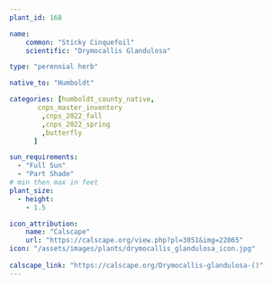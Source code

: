 ```yaml
---
plant_id: 168 

name: 
    common: "Sticky Cinquefoil" 
    scientific: "Drymocallis Glandulosa"  

type: "perennial herb"

native_to: "Humboldt"

categories: [humboldt_county_native,
       cnps_master_inventory
        ,cnps_2022_fall
        ,cnps_2022_spring
        ,butterfly
      ]

sun_requirements:
  - "Full Sun"
  - "Part Shade"
# min then max in feet
plant_size:
  - height: 
    - 1.5 

icon_attribution: 
    name: "Calscape"
    url: "https://calscape.org/view.php?pl=3051&img=22065"
icon: "/assets/images/plants/drymocallis_glandulosa_icon.jpg"
 
calscape_link: "https://calscape.org/Drymocallis-glandulosa-()"
---
```








